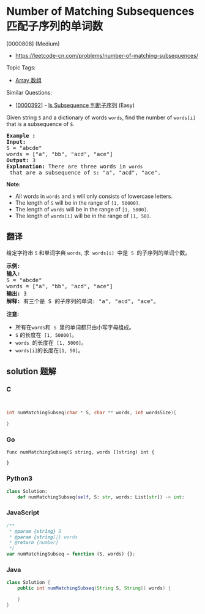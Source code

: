 # Number of Matching Subsequences 匹配子序列的单词数

[0000808] (Medium)

- https://leetcode-cn.com/problems/number-of-matching-subsequences/

Topic Tags:

- [Array 数组](https://leetcode-cn.com/tag/array/)

Similar Questions:

- [[0000392](https://leetcode-cn.com/problems/is-subsequence/)] - [Is Subsequence 判断子序列](./0000392.is-subsequence.md) (Easy)

Given string `S` and a dictionary of words `words`, find the number of `words[i]` that is a subsequence of `S`.

<pre><strong>Example :</strong>
<strong>Input:</strong> 
S = "abcde"
words = ["a", "bb", "acd", "ace"]
<strong>Output:</strong> 3
<strong>Explanation:</strong> There are three words in <code>words</code> that are a subsequence of <code>S</code>: "a", "acd", "ace".
</pre>

**Note:**

- All words in `words` and `S` will only consists of lowercase letters.
- The length of `S` will be in the range of `[1, 50000]`.
- The length of `words` will be in the range of `[1, 5000]`.
- The length of `words[i]` will be in the range of `[1, 50]`.

## 翻译

给定字符串 `S` 和单词字典 `words`, 求  `words[i]`  中是  `S`  的子序列的单词个数。

<pre><strong>示例:</strong>
<strong>输入:</strong> 
S = "abcde"
words = ["a", "bb", "acd", "ace"]
<strong>输出:</strong> 3
<strong>解释:</strong> 有三个是&nbsp;S 的子序列的单词: "a", "acd", "ace"。
</pre>

**注意:**

- 所有在`words`和  `S`  里的单词都只由小写字母组成。
- `S` 的长度在  `[1, 50000]`。
- `words`  的长度在  `[1, 5000]`。
- `words[i]`的长度在`[1, 50]`。

## solution 题解

### C

```c


int numMatchingSubseq(char * S, char ** words, int wordsSize){

}


```

### Go

```golang
func numMatchingSubseq(S string, words []string) int {

}
```

### Python3

```python
class Solution:
    def numMatchingSubseq(self, S: str, words: List[str]) -> int:

```

### JavaScript

```javascript
/**
 * @param {string} S
 * @param {string[]} words
 * @return {number}
 */
var numMatchingSubseq = function (S, words) {};
```

### Java

```java
class Solution {
    public int numMatchingSubseq(String S, String[] words) {

    }
}
```
